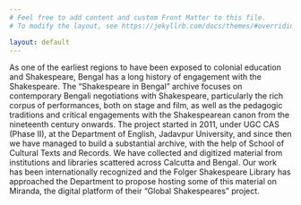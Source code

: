 ```yaml
---
# Feel free to add content and custom Front Matter to this file.
# To modify the layout, see https://jekyllrb.com/docs/themes/#overriding-theme-defaults

layout: default
---
```

As one of the earliest regions to have been exposed to colonial education and Shakespeare, Bengal has a long history of engagement with the Shakespeare. The “Shakespeare in Bengal” archive focuses on contemporary Bengali negotiations with Shakespeare, particularly the rich corpus of performances, both on stage and film, as well as the pedagogic traditions and critical engagements with the Shakespearean canon from the nineteenth century onwards. The project started in 2011, under UGC CAS (Phase II), at the Department of English, Jadavpur University, and since then we have managed to build a substantial archive, with the help of School of Cultural Texts and Records. We have collected and digitized material from institutions and libraries scattered across Calcutta and Bengal. Our work has been internationally recognized and the Folger Shakespeare Library has approached the Department to propose hosting some of this material on Miranda, the digital platform of their “Global Shakespeares” project.